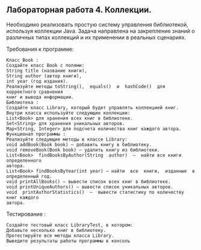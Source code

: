 ## Лабораторная работа 4.  Коллекции. 
Необходимо реализовать  простую  систему  управления  библиотекой,  используя 
коллекции Java. Задача направлена на закрепление знаний о различных типах коллекций и 
их применении в реальных сценариях. 
 
Требования к программе: 
```
Класс Book : 
Создайте класс Book с полями: 
String title (название книги), 
String author (автор книги), 
int year (год издания). 
Реализуйте методы toString(),  equals()  и  hashCode()  для корректного сравнения 
книг и вывода информации. 
Библиотека : 
Создайте класс Library, который будет управлять коллекцией книг. 
Внутри класса используйте следующие коллекции: 
List<Book> для хранения всех книг в библиотеке. 
Set<String> для хранения уникальных авторов. 
Map<String, Integer> для подсчета количества книг каждого автора. 
Функционал программы : 
Реализуйте следующие методы в классе Library: 
void addBook(Book book) — добавить книгу в библиотеку. 
void removeBook(Book book) — удалить книгу из библиотеки. 
List<Book>  findBooksByAuthor(String  author)  —  найти все книги определенного 
автора. 
List<Book> findBooksByYear(int year) — найти  все  книги,  изданные  в 
определенный год. 
void printAllBooks() — вывести список всех книг в библиотеке. 
void printUniqueAuthors() — вывести список уникальных авторов. 
void  printAuthorStatistics()  —  вывести статистику по количеству книг каждого 
автора. 
 ```
 
 
Тестирование :
``` 
Создайте тестовый класс LibraryTest, в котором: 
Добавьте несколько книг в библиотеку. 
Протестируйте все методы класса Library. 
Выведите результаты работы программы в консоль
```